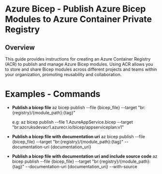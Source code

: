 # Azure Bicep - Publish Azure Bicep Modules to Azure Container Private Registry

## Overview
This guide provides instructions for creating an Azure Container Registry (ACR) to publish and manage Azure Bicep modules. Using ACR allows you to store and share Bicep modules across different projects and teams within your organization, promoting reusability and collaboration.

# Examples - Commands

- **Publish a bicep file**
        az bicep publish --file {bicep_file} --target "br:{registry}/{module_path}:{tag}"

   e.g: az bicep publish --file 1.AzureAppService.bicep --target "br:azcruksdevacr1.azurecr.io/bicep/appserviceplan:v1"

- **Publish a bicep file with documentation uri**
        az bicep publish --file {bicep_file} --target "br:{registry}/{module_path}:{tag}"
        --documentation-uri {documentation_uri}

- **Publish a bicep file with documentation uri and include source code**
        az bicep publish --file {bicep_file} --target "br:{registry}/{module_path}:{tag}"
        --documentation-uri {documentation_uri} --with-source
